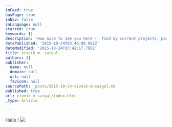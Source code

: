```yaml
---
inFeed: true
hasPage: true
inNav: false
inLanguage: null
starred: true
keywords: []
description: 'How nice to see you here !  find my current projects, past and posts I find interesting.'
datePublished: '2015-10-24T03:46:00.961Z'
dateModified: '2015-10-24T03:42:17.788Z'
title: viveik m. saigal
authors: []
publisher:
  name: null
  domain: null
  url: null
  favicon: null
sourcePath: _posts/2015-10-24-viveik-m-saigal.md
published: true
url: viveik-m-saigal/index.html
_type: Article

---
```

Hello !
![](https://the-grid-user-content.s3-us-west-2.amazonaws.com/044026bb-c3a9-4762-a1c7-154030048f80.jpg)